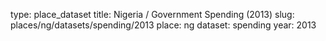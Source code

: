 type: place_dataset
title: Nigeria / Government Spending (2013)
slug: places/ng/datasets/spending/2013
place: ng
dataset: spending
year: 2013
